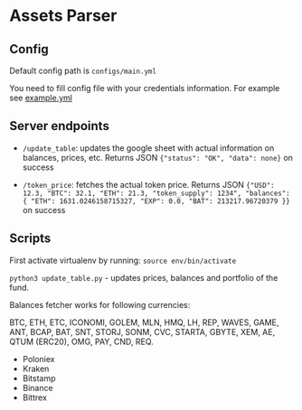 # Assets Parser


## Config
Default config path is `configs/main.yml`

You need to fill config file with your credentials information. For example see [example.yml](configs/example.yml)


## Server endpoints
* `/update_table`: updates the google sheet with actual information on balances, prices, etc.
    Returns JSON `{"status": "OK", "data": none}` on success

* `/token_price`: fetches the actual token price. Returns JSON `{"USD": 12.3, "BTC": 32.1, "ETH": 21.3, "token_supply": 1234", "balances": {
      "ETH": 1631.0246158715327,
      "EXP": 0.0,
      "BAT": 213217.96720379 }}` on success


## Scripts

First activate virtualenv by running:
`source env/bin/activate`

`python3 update_table.py` - updates prices, balances and portfolio of the fund.

 Balances fetcher works for following currencies:
 
 BTC, ETH, ETC, ICONOMI, GOLEM, MLN, HMQ, LH, REP, WAVES, GAME, ANT, BCAP, BAT, SNT, STORJ, SONM, CVC, STARTA, GBYTE, XEM, AE, QTUM (ERC20), OMG, PAY, CND, REQ.
 - Poloniex
 - Kraken
 - Bitstamp
 - Binance
 - Bittrex
